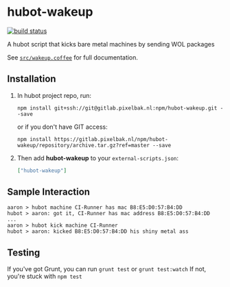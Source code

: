 # hubot-wakeup

[![build status](http://gitlab-ci.pixelbak.nl/projects/19/status.png?ref=master)](http://gitlab-ci.pixelbak.nl/projects/19?ref=master)

A hubot script that kicks bare metal machines by sending WOL packages

See [`src/wakeup.coffee`](src/wakeup.coffee) for full documentation.

## Installation

1. In hubot project repo, run:

	`npm install git+ssh://git@gitlab.pixelbak.nl:npm/hubot-wakeup.git --save`
	
	or if you don't have GIT access:
	
	`npm install https://gitlab.pixelbak.nl/npm/hubot-wakeup/repository/archive.tar.gz?ref=master --save`

2. Then add **hubot-wakeup** to your `external-scripts.json`:

	```json
	["hubot-wakeup"]
	```

## Sample Interaction

```
aaron > hubot machine CI-Runner has mac B8:E5:D0:57:B4:DD
hubot > aaron: got it, CI-Runner has mac address B8:E5:D0:57:B4:DD
...
aaron > hubot kick machine CI-Runner
hubot > aaron: kicked B8:E5:D0:57:B4:DD his shiny metal ass
```

## Testing

If you've got Grunt, you can run `grunt test` or `grunt test:watch`
If not, you're stuck with `npm test`